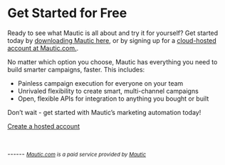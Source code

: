 # Get Started for Free


Ready to see what Mautic is all about and try it for yourself? Get started today by [downloading Mautic here](https://www.mautic.org/download), or by signing up for a [cloud-hosted account at Mautic.com.](https://www.mautic.com/subscriptions). 

No matter which option you choose, Mautic has everything you need to build smarter campaigns, faster. This includes:


- Painless campaign execution for everyone on your team
- Unrivaled flexibility to create smart, multi-channel campaigns
- Open, flexible APIs for integration to anything you bought or built



Don’t wait - get started with Mautic’s marketing automation today!
  



<a href="https://mautic.com/" class="btn btn-brand-purple btn-lg"><icon class="fe fe-arrow-right"></icon>Create a hosted account</a> 

    

 ------ *<small><a href="https://mautic.com/products/pricing/" alt="mautic marketing automation">Mautic.com</a> is a paid service provided by <a href="https://mautic.com" target="_blank">Mautic</a></small>*
